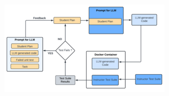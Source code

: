 ### 
![alt experimental](https://github.com/BimalRajGyawali/program-planning-using-transformer/blob/main/experiment.png)
